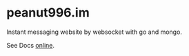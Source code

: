 # peanut996.im

Instant messaging website by websocket with go and mongo.

See Docs [online](https://docs.im.peanut996.cn).



